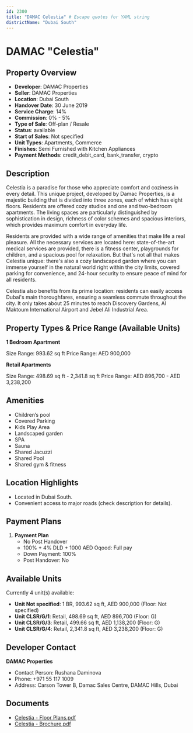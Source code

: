 ```yaml
---
id: 2300
title: "DAMAC Celestia" # Escape quotes for YAML string
districtName: "Dubai South"
---
```


# DAMAC "Celestia"

## Property Overview
- **Developer**: DAMAC Properties
- **Seller**: DAMAC Properties
- **Location**: Dubai South
- **Handover Date**: 30 June 2019
- **Service Charge**: 14%
- **Commission**: 0% - 5%
- **Type of Sale**: Off-plan / Resale
- **Status**: available
- **Start of Sales**: Not specified
- **Unit Types**: Apartments, Commerce
- **Finishes**: Semi Furnished with Kitchen Appliances
- **Payment Methods**: credit_debit_card, bank_transfer, crypto

## Description
Celestia is a paradise for those who appreciate comfort and coziness in every detail. This unique project, developed by Damac Properties, is a majestic building that is divided into three zones, each of which has eight floors. Residents are offered cozy studios and one and two-bedroom apartments. The living spaces are particularly distinguished by sophistication in design, richness of color schemes and spacious interiors, which provides maximum comfort in everyday life.

 Residents are provided with a wide range of amenities that make life a real pleasure. All the necessary services are located here: state-of-the-art medical services are provided, there is a fitness center, playgrounds for children, and a spacious pool for relaxation. But that's not all that makes Celestia unique: there's also a cozy landscaped garden where you can immerse yourself in the natural world right within the city limits, covered parking for convenience, and 24-hour security to ensure peace of mind for all residents.

 Celestia also benefits from its prime location: residents can easily access Dubai's main thoroughfares, ensuring a seamless commute throughout the city. It only takes about 25 minutes to reach Discovery Gardens, Al Maktoum International Airport and Jebel Ali Industrial Area.

## Property Types & Price Range (Available Units)
**1 Bedroom Apartment**

Size Range: 993.62 sq ft
Price Range: AED 900,000

**Retail Apartments**

Size Range: 498.69 sq ft - 2,341.8 sq ft
Price Range: AED 896,700 - AED 3,238,200

## Amenities
- Children’s pool
- Covered Parking
- Kids Play Area
- Landscaped garden
- SPA
- Sauna
- Shared Jacuzzi
- Shared Pool
- Shared gym & fitness

## Location Highlights
- Located in Dubai South.
- Convenient access to major roads (check description for details).

## Payment Plans
1. **Payment Plan**
   - No Post Handover
   - 100% + 4% DLD + 1000 AED Oqood: Full pay
   - Down Payment: 100%
   - Post Handover: No

## Available Units
Currently 4 unit(s) available:
- **Unit Not specified**: 1 BR, 993.62 sq ft, AED 900,000 (Floor: Not specified)
- **Unit CLSR/G/1**: Retail, 498.69 sq ft, AED 896,700 (Floor: G)
- **Unit CLSR/G/3**: Retail, 499.66 sq ft, AED 1,138,200 (Floor: G)
- **Unit CLSR/G/4**: Retail, 2,341.8 sq ft, AED 3,238,200 (Floor: G)

## Developer Contact
**DAMAC Properties**
- Contact Person: Rushana Daminova
- Phone: +971 55 117 1009
- Address: Carson Tower B, Damac Sales Centre, DAMAC Hills, Dubai

## Documents
- [Celestia - Floor Plans.pdf](https://cdn.geniemap.net/2024/06/25/vZLxFLnh7eC5dwoaXn9mShkNY2HYXHU92KC1SggN.pdf)
- [Celestia - Brochure.pdf](https://cdn.geniemap.net/2024/06/25/Uu6jXftLNQPonCpQTpFJbXeTbWdtzmVF7nyvayEj.pdf)
